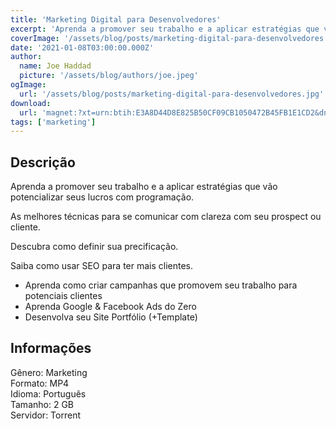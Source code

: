 ```yaml
---
title: 'Marketing Digital para Desenvolvedores'
excerpt: 'Aprenda a promover seu trabalho e a aplicar estratégias que vão potencializar seus lucros com programação. As melhores técnicas para se comunicar com clareza com seu prospect ou cliente.Descubra como definir sua precificação.Saiba como usar SEO para ter mais clientes.'
coverImage: '/assets/blog/posts/marketing-digital-para-desenvolvedores.jpg'
date: '2021-01-08T03:00:00.000Z'
author:
  name: Joe Haddad
  picture: '/assets/blog/authors/joe.jpeg'
ogImage:
  url: '/assets/blog/posts/marketing-digital-para-desenvolvedores.jpg'
download:
  url: 'magnet:?xt=urn:btih:E3A8D44D8E825B50CF09CB1050472B45FB1E1CD2&dn=PETER%20JORDAN-Marketing%20Digital%20para%20Desenvolvedores%20-%20Danki%20Code&tr=udp%3a%2f%2ftracker.openbittorrent.com%3a1337%2fannounce&tr=udp%3a%2f%2ftracker.opentrackr.org%3a1337%2fannounce'
tags: ['marketing']
---
```

<h2>Descrição</h2>
<p></p><p>Aprenda a promover seu trabalho e a aplicar estratégias que vão potencializar seus lucros com programação. </p><p>As melhores técnicas para se comunicar com clareza com seu prospect ou cliente.</p><p>Descubra como definir sua precificação.</p><p>Saiba como usar SEO para ter mais clientes.</p><ul><li>Aprenda como criar campanhas que promovem seu trabalho para potenciais clientes</li><li>Aprenda Google &amp; Facebook Ads do Zero</li><li>Desenvolva seu Site Portfólio (+Template)</li></ul><h2>Informações</h2><p>Gênero: Marketing<br/>Formato: MP4<br/>Idioma: Português<br/>Tamanho: 2 GB<br/>Servidor: Torrent</p>